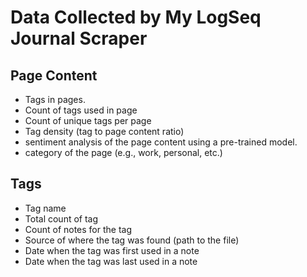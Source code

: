 # Data Collected by My LogSeq Journal Scraper

## Page Content
- Tags in pages.
- Count of tags used in page
- Count of unique tags per page
- Tag density (tag to page content ratio)
- sentiment analysis of the page content using a pre-trained model.
- category of the page (e.g., work, personal, etc.)

## Tags
- Tag name
- Total count of tag
- Count of notes for the tag
- Source of where the tag was found (path to the file)
- Date when the tag was first used in a note
- Date when the tag was last used in a note
